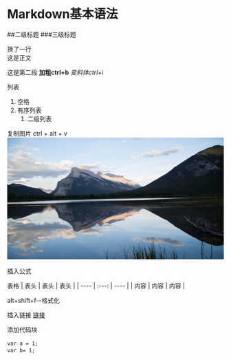 # Markdown基本语法

##二级标题
###三级标题

换了一行  
这是正文

这是第二段
**加粗ctrl+b**
*变斜体ctrl+i*

列表
1. 空格
2. 有序列表
    1. 二级列表

复制图片
ctrl + alt + v
![](2022-04-21-17-27-41.png)

插入公式

表格
| 表头 | 表头  | 表头 |
| ---- | :---: | ---- |
| 内容 | 内容  | 内容 |

alt+shift+f--格式化



插入链接
[链接](https://www.bilibili.com/video/BV1si4y1472o?spm_id_from=333.337.search-card.all.click)


添加代码块
```
var a = 1;
var b= 1;

```